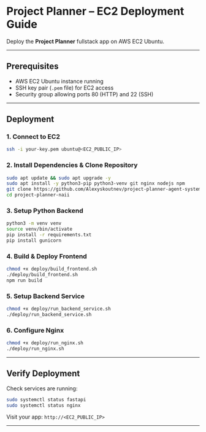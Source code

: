 # Project Planner – EC2 Deployment Guide

Deploy the **Project Planner** fullstack app on AWS EC2 Ubuntu.

---

## Prerequisites
- AWS EC2 Ubuntu instance running
- SSH key pair (`.pem` file) for EC2 access
- Security group allowing ports 80 (HTTP) and 22 (SSH)

---

## Deployment

### 1. Connect to EC2
```bash
ssh -i your-key.pem ubuntu@<EC2_PUBLIC_IP>
```

### 2. Install Dependencies & Clone Repository
```bash
sudo apt update && sudo apt upgrade -y
sudo apt install -y python3-pip python3-venv git nginx nodejs npm
git clone https://github.com/Alexyskoutnev/project-planner-agent-system project-planner-naii
cd project-planner-naii
```

### 3. Setup Python Backend
```bash
python3 -m venv venv
source venv/bin/activate
pip install -r requirements.txt
pip install gunicorn
```

### 4. Build & Deploy Frontend
```bash
chmod +x deploy/build_frontend.sh
./deploy/build_frontend.sh
npm run build
```

### 5. Setup Backend Service
```bash
chmod +x deploy/run_backend_service.sh
./deploy/run_backend_service.sh
```

### 6. Configure Nginx
```bash
chmod +x deploy/run_nginx.sh
./deploy/run_nginx.sh
```

---

## Verify Deployment

Check services are running:
```bash
sudo systemctl status fastapi
sudo systemctl status nginx
```

Visit your app: `http://<EC2_PUBLIC_IP>`

---